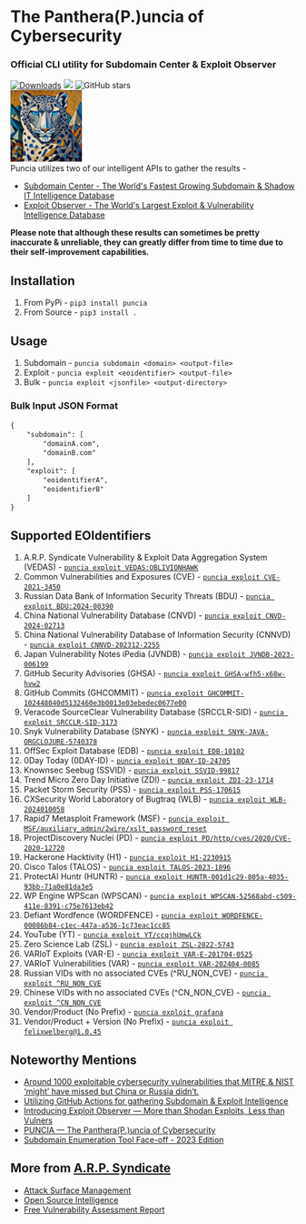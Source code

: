 #  The Panthera(P.)uncia of Cybersecurity 
### Official CLI utility for Subdomain Center & Exploit Observer

[![Downloads](https://pepy.tech/badge/puncia)](https://pepy.tech/project/puncia)
<img src="https://img.shields.io/badge/contributions-welcome-brightgreen.svg?style=flat">
<img alt="GitHub stars" src="https://img.shields.io/github/stars/ARPSyndicate/puncia"> 
<br>
<img src="https://raw.githubusercontent.com/ARPSyndicate/puncia/master/puncia.png" width=25%> 
<br>
Puncia utilizes two of our intelligent APIs to gather the results - <br>
- [Subdomain Center - The World's Fastest Growing Subdomain & Shadow IT Intelligence Database](https://subdomain.center)<br>
- [Exploit Observer - The World's Largest Exploit & Vulnerability Intelligence Database](https://exploit.observer)

**Please note that although these results can sometimes be pretty inaccurate & unreliable, they can greatly differ from time to time due to their self-improvement capabilities.**

## Installation
1. From PyPi - `pip3 install puncia`
2. From Source - `pip3 install .`<br>

## Usage
1. Subdomain - `puncia subdomain <domain> <output-file>`
2. Exploit - `puncia exploit <eoidentifier> <output-file>`
3. Bulk - `puncia exploit <jsonfile> <output-directory>`<br>
### Bulk Input JSON Format
```
{
    "subdomain": [
        "domainA.com",
        "domainB.com"
    ],
    "exploit": [
        "eoidentifierA",
        "eoidentifierB"
    ]
}
```

## Supported EOIdentifiers
1. A.R.P. Syndicate Vulnerability & Exploit Data Aggregation System (VEDAS) - [`puncia exploit VEDAS:OBLIVIONHAWK`](https://api.exploit.observer/?keyword=VEDAS:OBLIVIONHAWK) 
2. Common Vulnerabilities and Exposures (CVE) - [`puncia exploit CVE-2021-3450`](https://api.exploit.observer/?keyword=CVE-2021-3450) 
3. Russian Data Bank of Information Security Threats (BDU) - [`puncia exploit BDU:2024-00390`](https://api.exploit.observer/?keyword=BDU:2024-00390)
4. China National Vulnerability Database (CNVD) - [`puncia exploit CNVD-2024-02713`](https://api.exploit.observer/?keyword=CNVD-2024-02713)
5. China National Vulnerability Database of Information Security (CNNVD) - [`puncia exploit CNNVD-202312-2255`](https://api.exploit.observer/?keyword=CNNVD-202312-2255)
6. Japan Vulnerability Notes iPedia (JVNDB) - [`puncia exploit JVNDB-2023-006199`](https://api.exploit.observer/?keyword=JVNDB-2023-006199) 
7. GitHub Security Advisories (GHSA) - [`puncia exploit GHSA-wfh5-x68w-hvw2`](https://api.exploit.observer/?keyword=GHSA-wfh5-x68w-hvw2)
8. GitHub Commits (GHCOMMIT) - [`puncia exploit GHCOMMIT-102448040d5132460e3b0013e03ebedec0677e00`](https://api.exploit.observer/?keyword=GHCOMMIT-102448040d5132460e3b0013e03ebedec0677e00) 
9. Veracode SourceClear Vulnerability Database (SRCCLR-SID) - [`puncia exploit SRCCLR-SID-3173`](https://api.exploit.observer/?keyword=SRCCLR-SID-3173)
10. Snyk Vulnerability Database (SNYK) - [`puncia exploit SNYK-JAVA-ORGCLOJURE-5740378`](https://api.exploit.observer/?keyword=SNYK-JAVA-ORGCLOJURE-5740378)
11. OffSec Exploit Database (EDB) - [`puncia exploit EDB-10102`](https://api.exploit.observer/?keyword=EDB-10102)
12. 0Day Today (0DAY-ID) - [`puncia exploit 0DAY-ID-24705`](https://api.exploit.observer/?keyword=0DAY-ID-24705)
13. Knownsec Seebug (SSVID) - [`puncia exploit SSVID-99817`](https://api.exploit.observer/?keyword=SSVID-99817)
14. Trend Micro Zero Day Initiative (ZDI) - [`puncia exploit ZDI-23-1714`](https://api.exploit.observer/?keyword=ZDI-23-1714) 
15. Packet Storm Security (PSS) - [`puncia exploit PSS-170615`](https://api.exploit.observer/?keyword=PSS-170615) 
16. CXSecurity World Laboratory of Bugtraq (WLB) - [`puncia exploit WLB-2024010058`](https://api.exploit.observer/?keyword=WLB-2024010058)
17. Rapid7 Metasploit Framework (MSF) - [`puncia exploit MSF/auxiliary_admin/2wire/xslt_password_reset`](https://api.exploit.observer/?keyword=MSF/auxiliary_admin/2wire/xslt_password_reset)
18. ProjectDiscovery Nuclei (PD) - [`puncia exploit PD/http/cves/2020/CVE-2020-12720`](https://api.exploit.observer/?keyword=PD/http/cves/2020/CVE-2020-12720) 
19. Hackerone Hacktivity (H1) - [`puncia exploit H1-2230915`](https://api.exploit.observer/?keyword=H1-2230915)
20. Cisco Talos (TALOS) - [`puncia exploit TALOS-2023-1896`](https://api.exploit.observer/?keyword=TALOS-2023-1896)
21. ProtectAI Huntr (HUNTR) - [`puncia exploit HUNTR-001d1c29-805a-4035-93bb-71a0e81da3e5`](https://api.exploit.observer/?keyword=HUNTR-001d1c29-805a-4035-93bb-71a0e81da3e5)
22. WP Engine WPScan (WPSCAN) - [`puncia exploit WPSCAN-52568abd-c509-411e-8391-c75e7613eb42`](https://api.exploit.observer/?keyword=WPSCAN-52568abd-c509-411e-8391-c75e7613eb42)
23. Defiant Wordfence (WORDFENCE) - [`puncia exploit WORDFENCE-00086b84-c1ec-447a-a536-1c73eac1cc85`](https://api.exploit.observer/?keyword=WORDFENCE-00086b84-c1ec-447a-a536-1c73eac1cc85)
24. YouTube (YT) - [`puncia exploit YT/ccqjhUmwLCk`](https://api.exploit.observer/?keyword=YT/ccqjhUmwLCk)
25. Zero Science Lab (ZSL) - [`puncia exploit ZSL-2022-5743`](https://api.exploit.observer/?keyword=ZSL-2022-5743)
26. VARIoT Exploits (VAR-E) - [`puncia exploit VAR-E-201704-0525`](https://api.exploit.observer/?keyword=VAR-E-201704-0525)
27. VARIoT Vulnerabilities (VAR) - [`puncia exploit VAR-202404-0085`](https://api.exploit.observer/?keyword=VAR-202404-0085)
28. Russian VIDs with no associated CVEs (^RU_NON_CVE) - [`puncia exploit ^RU_NON_CVE`](http://api.exploit.observer/russia/noncve)<br>
29. Chinese VIDs with no associated CVEs (^CN_NON_CVE) - [`puncia exploit ^CN_NON_CVE`](http://api.exploit.observer/china/noncve)<br>
30. Vendor/Product (No Prefix) - [`puncia exploit grafana`](https://api.exploit.observer/?keyword=grafana)<br>
31. Vendor/Product + Version (No Prefix) - [`puncia exploit felixwelberg@1.0.45`](https://api.exploit.observer/?keyword=felixwelberg@1.0.45)<br>


## Noteworthy Mentions
- [Around 1000 exploitable cybersecurity vulnerabilities that MITRE & NIST ‘might’ have missed but China or Russia didn’t.](https://blog.arpsyndicate.io/over-a-1000-vulnerabilities-that-mitre-nist-might-have-missed-but-china-or-russia-did-not-871b2364a526)
- [Utilizing GitHub Actions for gathering Subdomain & Exploit Intelligence](https://blog.arpsyndicate.io/utilizing-github-actions-for-gathering-subdomain-exploit-intelligence-bbc79c19bb85)
- [Introducing Exploit Observer — More than Shodan Exploits, Less than Vulners](https://blog.arpsyndicate.io/introducing-exploit-observer-more-than-shodan-exploits-less-than-vulners-23eaea466e4a)
- [PUNCIA — The Panthera(P.)uncia of Cybersecurity](https://blog.arpsyndicate.io/puncia-the-panthera-p-uncia-of-cybersecurity-ft-puncia-subdomain-center-exploit-observer-9a9d8cca9576)
- [Subdomain Enumeration Tool Face-off - 2023 Edition](https://blog.blacklanternsecurity.com/p/subdomain-enumeration-tool-face-off-4e5)

## More from [A.R.P. Syndicate](https://www.arpsyndicate.io)
- [Attack Surface Management](https://asm.arpsyndicate.io)
- [Open Source Intelligence](https://asm.arpsyndicate.io/intelligence.html)
- [Free Vulnerability Assessment Report](https://asm.arpsyndicate.io/free-vulnerability-scanning.html)